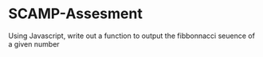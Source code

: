 # SCAMP-Assesment
Using Javascript, write out a function to output the fibbonnacci seuence of a given number
